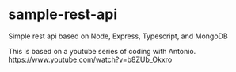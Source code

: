 # sample-rest-api
Simple rest api based on Node, Express, Typescript, and MongoDB

This is based on a youtube series of coding with Antonio.
https://www.youtube.com/watch?v=b8ZUb_Okxro
